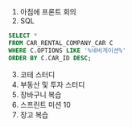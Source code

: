 1. 아침에 프론트 회의 
2. SQL 
```sql
SELECT *
FROM CAR_RENTAL_COMPANY_CAR C
WHERE C.OPTIONS LIKE '%네비게이션%'
ORDER BY C.CAR_ID DESC;
```
3. 코테 스터디
4. 부동산 및 투자 스터디
5. 장바구니 복습
6. 스프린트 미션 10 
7. 장고 복습 
